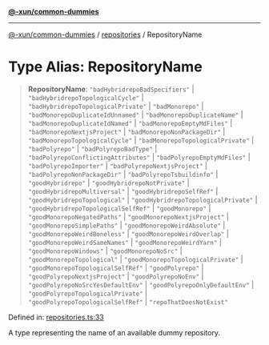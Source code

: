 [**@-xun/common-dummies**](../../README.md)

***

[@-xun/common-dummies](../../README.md) / [repositories](../README.md) / RepositoryName

# Type Alias: RepositoryName

> **RepositoryName**: `"badHybridrepoBadSpecifiers"` \| `"badHybridrepoTopologicalCycle"` \| `"badHybridrepoTopologicalPrivate"` \| `"badMonorepo"` \| `"badMonorepoDuplicateIdUnnamed"` \| `"badMonorepoDuplicateName"` \| `"badMonorepoDuplicateIdNamed"` \| `"badMonorepoEmptyMdFiles"` \| `"badMonorepoNextjsProject"` \| `"badMonorepoNonPackageDir"` \| `"badMonorepoTopologicalCycle"` \| `"badMonorepoTopologicalPrivate"` \| `"badPolyrepo"` \| `"badPolyrepoBadType"` \| `"badPolyrepoConflictingAttributes"` \| `"badPolyrepoEmptyMdFiles"` \| `"badPolyrepoImporter"` \| `"badPolyrepoNextjsProject"` \| `"badPolyrepoNonPackageDir"` \| `"badPolyrepoTsbuildinfo"` \| `"goodHybridrepo"` \| `"goodHybridrepoNotPrivate"` \| `"goodHybridrepoMultiversal"` \| `"goodHybridrepoSelfRef"` \| `"goodHybridrepoTopological"` \| `"goodHybridrepoTopologicalPrivate"` \| `"goodHybridrepoTopologicalSelfRef"` \| `"goodMonorepo"` \| `"goodMonorepoNegatedPaths"` \| `"goodMonorepoNextjsProject"` \| `"goodMonorepoSimplePaths"` \| `"goodMonorepoWeirdAbsolute"` \| `"goodMonorepoWeirdBoneless"` \| `"goodMonorepoWeirdOverlap"` \| `"goodMonorepoWeirdSameNames"` \| `"goodMonorepoWeirdYarn"` \| `"goodMonorepoWindows"` \| `"goodMonorepoNoSrc"` \| `"goodMonorepoTopological"` \| `"goodMonorepoTopologicalPrivate"` \| `"goodMonorepoTopologicalSelfRef"` \| `"goodPolyrepo"` \| `"goodPolyrepoNextjsProject"` \| `"goodPolyrepoNoEnv"` \| `"goodPolyrepoNoSrcYesDefaultEnv"` \| `"goodPolyrepoOnlyDefaultEnv"` \| `"goodPolyrepoTopologicalPrivate"` \| `"goodPolyrepoTopologicalSelfRef"` \| `"repoThatDoesNotExist"`

Defined in: [repositories.ts:33](https://github.com/Xunnamius/test-utils/blob/caac67a1d6e0c5e1aeb45c401e1a8b6bf34e8e5b/packages/common-dummies/src/repositories.ts#L33)

A type representing the name of an available dummy repository.
